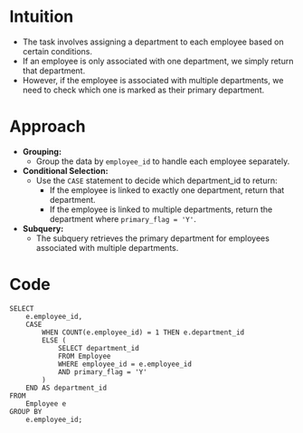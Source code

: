# Intuition
- The task involves assigning a department to each employee based on certain conditions.
- If an employee is only associated with one department, we simply return that department.
- However, if the employee is associated with multiple departments, we need to check which one is marked as their primary department.
<!-- Describe your first thoughts on how to solve this problem. -->

# Approach
- **Grouping:**
  - Group the data by `employee_id` to handle each employee separately.
- **Conditional Selection:**
  - Use the `CASE` statement to decide which department_id to return:
    - If the employee is linked to exactly one department, return that department.
    - If the employee is linked to multiple departments, return the department where `primary_flag = 'Y'`.
- **Subquery:**
  - The subquery retrieves the primary department for employees associated with multiple departments.
<!-- Describe your approach to solving the problem. -->

# Code
```mysql []
SELECT
    e.employee_id,
    CASE
        WHEN COUNT(e.employee_id) = 1 THEN e.department_id
        ELSE (
            SELECT department_id
            FROM Employee
            WHERE employee_id = e.employee_id
            AND primary_flag = 'Y'
        )
    END AS department_id
FROM
    Employee e
GROUP BY
    e.employee_id;

```